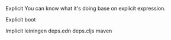 Explicit
  You can know what it's doing base on explicit expression.



Explicit
  boot
  
Implicit
  leiningen
  deps.edn
  deps.cljs
  maven
  
  




